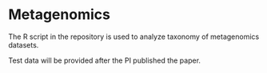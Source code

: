 # Metagenomics

The R script in the repository is used to analyze taxonomy of metagenomics datasets.

Test data will be provided after the PI published the paper. 
